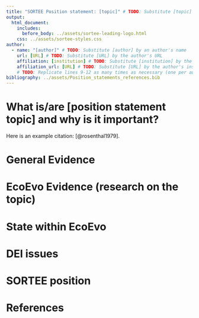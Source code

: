 ```yaml
---
title: "SORTEE Position statement: [topic]" # TODO: Substitute [topic] by its corresponding value
output:
  html_document:
    includes:
      before_body: ../assets/sortee-leading-logo.html
    css: ../assets/sortee-styles.css
author:
  - name: "[author]" # TODO: Substitute [author] by an author's name
    url: [URL] # TODO: Substitute [URL] by the author's URL
    affiliation: [institution] # TODO: Substitute [institution] by the author's affiliation(s)
    affiliation_url: [URL] # TODO: Substitute [URL] by the author's institution URL
    # TODO: Replicate lines 9-12 as many times as necessary (one per author)
bibliography: ../assets/Position_statements_references.bib
---
```


<!-- # NOTE: Headings are suggestive; please adapt to your own needs -->

<!-- # NOTE: Please include references in the `bibliography` file stated in the yaml front matter (line 7). In RStudio's visual editor, please use the "citation" tool (`Shift-Cmd-F8`, Mac or `Shift-Ctrl-F8`, Win) -->

<!-- # TODO: Remove previous notes -->

# What is/are [position statement topic] and why is it important?

<!-- # TODO: Substitute [position statement topic] above by the actual topic of the position statement -->

<!-- # TODO: Give an overview of topic. Explain what is it and why it is important for "ORT" (Openness, Reproducibility, and Transparency) -->

Here is an example citation: [@rosenthal1979].

<!-- # TODO: Delete the example above -->

# General Evidence

<!-- # TODO: Provide research evidence on the topic, from any field -->

# EcoEvo Evidence (research on the topic)

<!-- # TODO: Provide evidence on the topic, specifically from the EcoEvo research field -->

# State within EcoEvo

<!-- # TODO: Provide an overview of the state of the topic within the field, if known -->

# DEI issues

<!-- # TODO: Comment on issues related to Diversity, Equality, and Inclusion (e.g., open access publishing requires a prohibitive cost for some members) -->

# SORTEE position

<!-- # TODO: Provide a statement regarding SORTEE's current position on the topic (can be uncertain) -->

# References

<!-- # TODO: Delete all "TODO"'s and other comments in the template! -->
